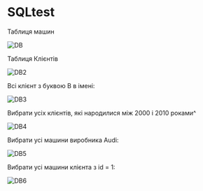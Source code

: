 # SQLtest

Таблиця машин

![DB](https://user-images.githubusercontent.com/106430549/231750042-b8568e59-b37f-48d7-a6c4-396aa523955d.jpg)

Таблиця Клієнтів


![DB2](https://user-images.githubusercontent.com/106430549/231750387-27f2748d-3598-48b4-bfd0-96a65643a6d4.jpg)


Всі клієнт з буквою В в імені: 

![DB3](https://user-images.githubusercontent.com/106430549/231751232-43651104-a0bd-4369-8cd7-da7161a19d2e.jpg)




Вибрати усіх клієнтів, які народилися між 2000 і 2010  роками^

![DB4](https://user-images.githubusercontent.com/106430549/231752843-ecd4a377-86de-4344-b322-bf6cfe079841.jpg)




Вибрати усі машини виробника Audi:


![DB5](https://user-images.githubusercontent.com/106430549/231753565-3ea8614a-1080-4205-95ce-0a3e93d4c353.jpg)


Вибрати усі машини клієнта з id = 1:

![DB6](https://user-images.githubusercontent.com/106430549/231754021-63572dd4-df3a-4d3d-a6ff-eeec318df048.jpg)




